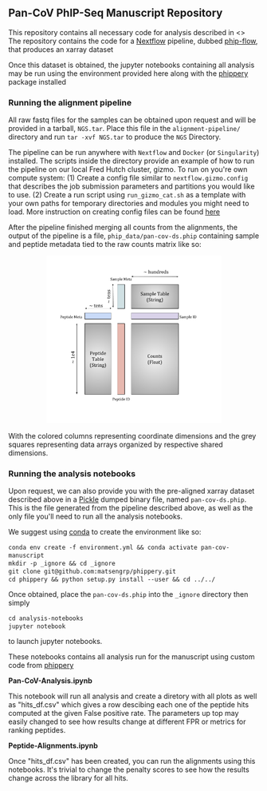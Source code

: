## Pan-CoV PhIP-Seq Manuscript Repository

This repository contains all necessary code for analysis described in <>
The repository contains the code for a [Nextflow](https://www.nextflow.io/docs/latest/getstarted.html) pipeline,
dubbed [phip-flow](https://github.com/matsengrp/phip-flow), that produces an xarray dataset 

Once this dataset is obtained, the jupyter notebooks containing all analysis may be run using the environment
provided here along with the [phippery](git@github.com:matsengrp/phippery.git) package installed

### Running the alignment pipeline

All raw fastq files for the samples can be obtained upon request and will be provided in a tarball, `NGS.tar`.
Place this file in the `alignment-pipeline/` directory and run `tar -xvf NGS.tar` to produce the `NGS` Directory.

The pipeline can be run anywhere with `Nextflow` and `Docker` (or `Singularity`) installed. 
The scripts inside the directory provide an example of how to run the pipeline on our local Fred Hutch cluster, gizmo.
To run on you're own compute system: 
(1) Create a config file similar to `nextflow.gizmo.config` that describes the job submission parameters and partitions you would like to use.
(2) Create a run script using `run_gizmo_cat.sh` as a template with your own paths for temporary directories and modules you might need to load.
More instruction on creating config files can be found [here](https://www.nextflow.io/docs/latest/config.html#configuration-file)

After the pipeline finished merging all counts from the alignments,
the output of the pipeline is a file, `phip_data/pan-cov-ds.phip`
containing sample and peptide metadata tied to the raw counts matrix like so:

<p align="center">
  <img src="cartoons/Xarray.png" width="350">
</p>

With the colored columns representing coordinate dimensions and the grey squares representing data arrays
organized by respective shared dimensions.

### Running the analysis notebooks

Upon request, we can also provide you with the pre-aligned xarray dataset described above in a
[Pickle](https://docs.python.org/2/library/pickle.html) 
dumped binary file, named `pan-cov-ds.phip`. This is the file generated from the pipeline
described above, as well as the only file you'll need to run all the analysis notebooks.

We suggest using [conda](https://www.anaconda.com/) to create the environment like so:
```
conda env create -f environment.yml && conda activate pan-cov-manuscript
mkdir -p _ignore && cd _ignore
git clone git@github.com:matsengrp/phippery.git
cd phippery && python setup.py install --user && cd ../../
```
Once obtained, place the `pan-cov-ds.phip` into the `_ignore` directory then simply
```
cd analysis-notebooks
jupyter notebook
```
to launch jupyter notebooks.

These notebooks contains all analysis run for the manuscript using custom code from 
[phippery](https://github.com/matsengrp/phippery)

**Pan-CoV-Analysis.ipynb**

This notebook will run all analysis and create a diretory with all plots as well as "hits_df.csv"
which gives a row descibing each one of the peptide hits computed at the given False positive rate.
The parameters up top may easily changed to see how results change at different FPR or metrics
for ranking peptides.

**Peptide-Alignments.ipynb**

Once "hits_df.csv" has been created, you can run the alignments using this notebooks.
It's trivial to change the penalty scores to see how the results change across the library for all hits. 
